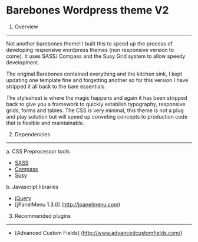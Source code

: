 Barebones Wordpress theme V2
=========

1. Overview
--------

Not another barebones theme! I built this to speed up the process of developing responsive wordpress themes (non responsive version to come). It uses SASS/ Compass and the Susy Grid system to allow speedy development.

The original Barebones contained everything and the kitchen sink, I kept updating one template fine and forgetting another so for this version I have stripped it all back to the bare essentials.

The stylesheet is where the magic happens and again it has been stripped back to give you a framework to quickly establish typography, responsive grids, forms and tables. The CSS is very minimal, this theme is not a plug and play solution but will speed up conveting concepts to production code that is flexible and maintainable.


2. Dependencies
--------

a. CSS Preprocessor tools

* [SASS](http://sass-lang.com)
* [Compass](http://compass-style.org)
* [Susy](http://susy.oddbird.net/)

b. Javascript libraries

* [jQuery](http://jquery.com/)
* [jPanelMenu 1.3.0] (http://jpanelmenu.com)

3. Recommended plugins
--------

* [Advanced Custom Fields] (http://www.advancedcustomfields.com/)
